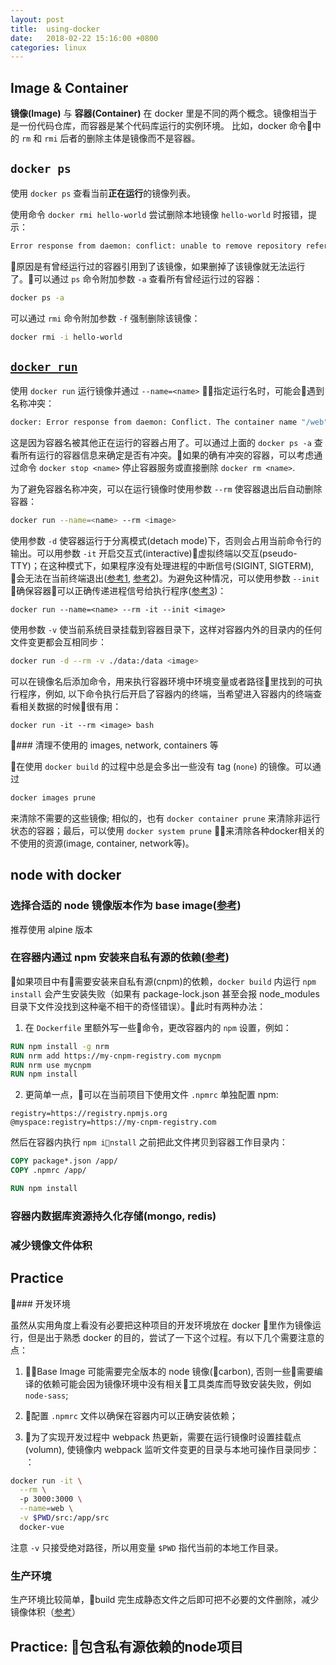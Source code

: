 ```yaml
---
layout: post
title:  using-docker
date:   2018-02-22 15:16:00 +0800
categories: linux
---
```


## Image & Container

**镜像(Image)** 与 **容器(Container)** 在 docker 里是不同的两个概念。镜像相当于是一份代码仓库，而容器是某个代码库运行的实例环境。 比如，docker 命令中的 `rm` 和 `rmi` 后者的删除主体是镜像而不是容器。

## `docker ps`

使用 `docker ps` 查看当前**正在运行**的镜像列表。

使用命令 `docker rmi hello-world` 尝试删除本地镜像 `hello-world` 时报错，提示：

```bash
Error response from daemon: conflict: unable to remove repository reference "hello-world" (must force) - container 442058f0c1af is using its referenced image 725dcfab7d63
```

原因是有曾经运行过的容器引用到了该镜像，如果删掉了该镜像就无法运行了。可以通过 `ps` 命令附加参数 `-a` 查看所有曾经运行过的容器：

```bash
docker ps -a
```

可以通过 `rmi` 命令附加参数 `-f` 强制删除该镜像：

```bash
docker rmi -i hello-world
```


## [`docker run`](https://docs.docker.com/engine/reference/commandline/run/#options)

使用 `docker run` 运行镜像并通过 `--name=<name>` 指定运行名时，可能会遇到名称冲突：

```bash
docker: Error response from daemon: Conflict. The container name "/web" is already in use by container "6238443388c7b4d9e03df56521610beab651a46b860af5a42d602073bc2c9ec2". You have to remove (or rename) that container to be able to reuse that name.
```

这是因为容器名被其他正在运行的容器占用了。可以通过上面的 `docker ps -a` 查看所有运行的容器信息来确定是否有冲突。如果的确有冲突的容器，可以考虑通过命令 `docker stop <name>` 停止容器服务或直接删除 `docker rm <name>`.

为了避免容器名称冲突，可以在运行镜像时使用参数 `--rm` 使容器退出后自动删除容器：

```bash
docker run --name=<name> --rm <image>
```

使用参数 `-d` 使容器运行于分离模式(detach mode)下，否则会占用当前命令行的输出。可以用参数 `-it` 开启交互式(interactive)虚拟终端以交互(pseudo-TTY)；在这种模式下，如果程序没有处理进程的中断信号(SIGINT, SIGTERM), 会无法在当前终端退出([参考1](https://github.com/moby/moby/issues/2838), [参考2](https://github.com/nodejs/docker-node/blob/master/docs/BestPractices.md#cmd))。为避免这种情况，可以使用参数 `--init` 确保容器可以正确传递进程信号给执行程序([参考3](https://github.com/krallin/tini))：

```bash
docker run --name=<name> --rm -it --init <image>
```

使用参数 `-v` 使当前系统目录挂载到容器目录下，这样对容器内外的目录内的任何文件变更都会互相同步：

```bash
docker run -d --rm -v ./data:/data <image>
```

可以在镜像名后添加命令，用来执行容器环境中环境变量或者路径里找到的可执行程序，例如, 以下命令执行后开启了容器内的终端，当希望进入容器内的终端查看相关数据的时候很有用：

```
docker run -it --rm <image> bash
```

### 清理不使用的 images, network, containers 等

在使用 `docker build` 的过程中总是会多出一些没有 tag (`none`) 的镜像。可以通过

```bash
docker images prune
```

来清除不需要的这些镜像; 相似的，也有 `docker container prune` 来清除非运行状态的容器；最后，可以使用 `docker system prune` 来清除各种docker相关的不使用的资源(image, container, network等)。

## node with docker

### 选择合适的 node 镜像版本作为 base image([参考](https://derickbailey.com/2017/03/09/selecting-a-node-js-image-for-docker/))

推荐使用 alpine 版本

### 在容器内通过 npm 安装来自私有源的依赖([参考](https://docs.npmjs.com/private-modules/docker-and-private-modules))

如果项目中有需要安装来自私有源(cnpm)的依赖，`docker build` 内运行 `npm install` 会产生安装失败（如果有 package-lock.json 甚至会报 node_modules 目录下文件没找到这种毫不相干的奇怪错误）。此时有两种办法：

1. 在 `Dockerfile` 里额外写一些命令，更改容器内的 `npm` 设置，例如：

  ```Dockerfile
  RUN npm install -g nrm
  RUN nrm add https://my-cnpm-registry.com mycnpm
  RUN nrm use mycnpm
  RUN npm install
  ```

2. 更简单一点，可以在当前项目下使用文件 `.npmrc` 单独配置 npm:

  ```.npmrc
  registry=https://registry.npmjs.org
  @myspace:registry=https://my-cnpm-registry.com
  ```

然后在容器内执行 `npm install` 之前把此文件拷贝到容器工作目录内：

  ```Dockerfile
  COPY package*.json /app/
  COPY .npmrc /app/

  RUN npm install
  ```

### 容器内数据库资源持久化存储(mongo, redis)

### 减少镜像文件体积

## Practice

### 开发环境

虽然从实用角度上看没有必要把这种项目的开发环境放在 docker 里作为镜像运行，但是出于熟悉 docker 的目的，尝试了一下这个过程。有以下几个需要注意的点：

1. Base Image 可能需要完全版本的 node 镜像(carbon), 否则一些需要编译的依赖可能会因为镜像环境中没有相关工具类库而导致安装失败，例如 `node-sass`;

2. 配置 `.npmrc` 文件以确保在容器内可以正确安装依赖；

3. 为了实现开发过程中 webpack 热更新，需要在运行镜像时设置挂载点(volumn), 使镜像内 webpack 监听文件变更的目录与本地可操作目录同步：
：
  ```bash
  docker run -it \
    --rm \ 
    -p 3000:3000 \
    --name=web \
    -v $PWD/src:/app/src
    docker-vue
  ```

注意 `-v` 只接受绝对路径，所以用变量 `$PWD` 指代当前的本地工作目录。

### 生产环境

生产环境比较简单，build 完生成静态文件之后即可把不必要的文件删除，减少镜像体积（[参考](https://medium.com/dirtyjs/how-to-deploy-vue-js-app-in-one-line-with-docker-digital-ocean-2338f03d406a)）

## Practice: 包含私有源依赖的node项目